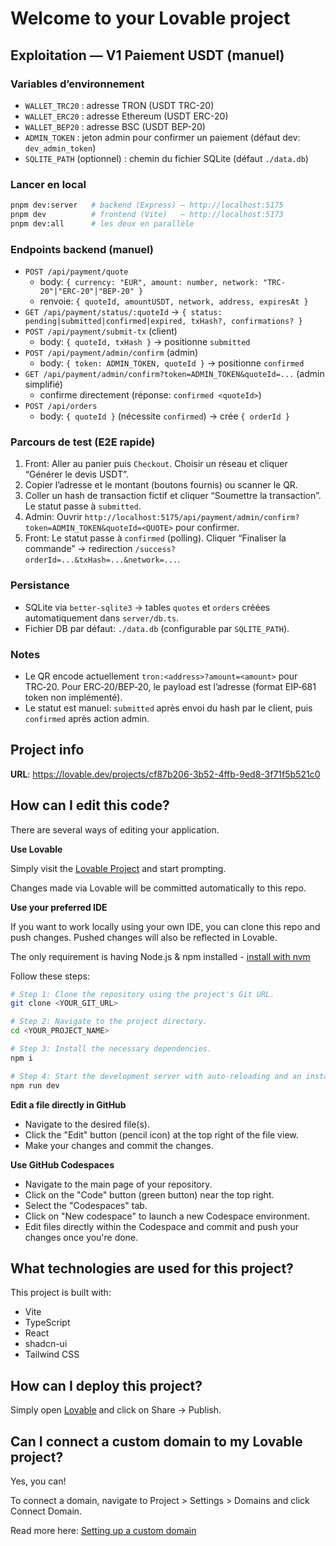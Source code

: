 # Welcome to your Lovable project

## Exploitation — V1 Paiement USDT (manuel)

### Variables d’environnement
- `WALLET_TRC20` : adresse TRON (USDT TRC-20)
- `WALLET_ERC20` : adresse Ethereum (USDT ERC-20)
- `WALLET_BEP20` : adresse BSC (USDT BEP-20)
- `ADMIN_TOKEN` : jeton admin pour confirmer un paiement (défaut dev: `dev_admin_token`)
- `SQLITE_PATH` (optionnel) : chemin du fichier SQLite (défaut `./data.db`)

### Lancer en local
```bash
pnpm dev:server   # backend (Express) — http://localhost:5175
pnpm dev          # frontend (Vite)   — http://localhost:5173
pnpm dev:all      # les deux en parallèle
```

### Endpoints backend (manuel)
- `POST /api/payment/quote`
  - body: `{ currency: "EUR", amount: number, network: "TRC-20"|"ERC-20"|"BEP-20" }`
  - renvoie: `{ quoteId, amountUSDT, network, address, expiresAt }`
- `GET /api/payment/status/:quoteId` → `{ status: pending|submitted|confirmed|expired, txHash?, confirmations? }`
- `POST /api/payment/submit-tx` (client)
  - body: `{ quoteId, txHash }` → positionne `submitted`
- `POST /api/payment/admin/confirm` (admin)
  - body: `{ token: ADMIN_TOKEN, quoteId }` → positionne `confirmed`
- `GET /api/payment/admin/confirm?token=ADMIN_TOKEN&quoteId=...` (admin simplifié)
  - confirme directement (réponse: `confirmed <quoteId>`)
- `POST /api/orders`
  - body: `{ quoteId }` (nécessite `confirmed`) → crée `{ orderId }`

### Parcours de test (E2E rapide)
1) Front: Aller au panier puis `Checkout`. Choisir un réseau et cliquer “Générer le devis USDT”.
2) Copier l’adresse et le montant (boutons fournis) ou scanner le QR.
3) Coller un hash de transaction fictif et cliquer “Soumettre la transaction”. Le statut passe à `submitted`.
4) Admin: Ouvrir `http://localhost:5175/api/payment/admin/confirm?token=ADMIN_TOKEN&quoteId=<QUOTE>` pour confirmer.
5) Front: Le statut passe à `confirmed` (polling). Cliquer “Finaliser la commande” → redirection `/success?orderId=...&txHash=...&network=...`.

### Persistance
- SQLite via `better-sqlite3` → tables `quotes` et `orders` créées automatiquement dans `server/db.ts`.
- Fichier DB par défaut: `./data.db` (configurable par `SQLITE_PATH`).

### Notes
- Le QR encode actuellement `tron:<address>?amount=<amount>` pour TRC‑20. Pour ERC‑20/BEP‑20, le payload est l’adresse (format EIP‑681 token non implémenté).
- Le statut est manuel: `submitted` après envoi du hash par le client, puis `confirmed` après action admin.

## Project info

**URL**: https://lovable.dev/projects/cf87b206-3b52-4ffb-9ed8-3f71f5b521c0

## How can I edit this code?

There are several ways of editing your application.

**Use Lovable**

Simply visit the [Lovable Project](https://lovable.dev/projects/cf87b206-3b52-4ffb-9ed8-3f71f5b521c0) and start prompting.

Changes made via Lovable will be committed automatically to this repo.

**Use your preferred IDE**

If you want to work locally using your own IDE, you can clone this repo and push changes. Pushed changes will also be reflected in Lovable.

The only requirement is having Node.js & npm installed - [install with nvm](https://github.com/nvm-sh/nvm#installing-and-updating)

Follow these steps:

```sh
# Step 1: Clone the repository using the project's Git URL.
git clone <YOUR_GIT_URL>

# Step 2: Navigate to the project directory.
cd <YOUR_PROJECT_NAME>

# Step 3: Install the necessary dependencies.
npm i

# Step 4: Start the development server with auto-reloading and an instant preview.
npm run dev
```

**Edit a file directly in GitHub**

- Navigate to the desired file(s).
- Click the "Edit" button (pencil icon) at the top right of the file view.
- Make your changes and commit the changes.

**Use GitHub Codespaces**

- Navigate to the main page of your repository.
- Click on the "Code" button (green button) near the top right.
- Select the "Codespaces" tab.
- Click on "New codespace" to launch a new Codespace environment.
- Edit files directly within the Codespace and commit and push your changes once you're done.

## What technologies are used for this project?

This project is built with:

- Vite
- TypeScript
- React
- shadcn-ui
- Tailwind CSS

## How can I deploy this project?

Simply open [Lovable](https://lovable.dev/projects/cf87b206-3b52-4ffb-9ed8-3f71f5b521c0) and click on Share -> Publish.

## Can I connect a custom domain to my Lovable project?

Yes, you can!

To connect a domain, navigate to Project > Settings > Domains and click Connect Domain.

Read more here: [Setting up a custom domain](https://docs.lovable.dev/features/custom-domain#custom-domain)
